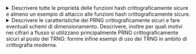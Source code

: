 <details>
  <summary>Descrivere tutte le proprietà delle funzioni hash crittograficamente sicure e almeno un esempio di attacco alle funzioni hash crittograficamente sicure.
</summary>

  **Una funzione hash crittograficamente sicura deve soddisfare le seguenti proprietà:**  

1. **Efficienza**  
   Deve essere computazionalmente facile calcolare l’hash \( H(x) \) per ogni input \( x \) indipendentemente dalla sua lunghezza.

2. **Unidirezionalità**  
   Deve essere computazionalmente difficile risalire all’input \( x \) data solo l'impronta\( H(x) \).

3. **Resistenza debole alle collisioni**  
   Dato un input \( x \), deve essere difficile trovare un altro input \( y \ne x \) tale che \( H(y) = H(x) \).

4. **Resistenza forte alle collisioni**  
   Deve essere difficile trovare qualsiasi coppia di input distinti \( (x, y) \) tale che \( H(x) = H(y) \).

## Esempio di attacco: Birthday Attack

Il **Birthday Attack** è un attacco crittografico che sfrutta il paradosso del compleanno per trovare collisioni in una funzione hash.

- **Obiettivo**: trovare due input differenti \( x \) e \( y \) tali che \( H(x) = H(y) \).
- **Utilizzo**: può essere usato, ad esempio, per ottenere la firma digitale su un documento apparentemente innocuo e riutilizzarla su un altro documento malevolo con lo stesso hash.
- **Motivazione**: la probabilità di collisione aumenta con il numero di tentativi effettuati, rendendo questo attacco efficace per funzioni hash con output troppo corto.

</details>

<details>
  <summary>Descrivere le caratteristiche dei PRNG crittograficamente sicuri e fare eventuali schemi di dimensionamento. Descrivere, inoltre per quali motivi nei cifrari a flusso si utilizzano principalmente PRNG crittograficamente sicuri al posto dei TRNG: fornire infine esempi di uso dei TRNG in ambito di crittografia moderna.
</summary>
I PRNG crittograficamente sicuri devono avere le seguenti caratteristiche:

  **Casualità dei bit di uscita:** che si verifica sottoponendo l’uscita ad una serie di test statistici previsti dallo standard FIPS 140-2
**Imprevedibilità dei bit di uscita:** che si verifica sottoponendo l’uscita del componente al test next-bit che considera L bit e a partire da essi verifica se esiste un protocollo polinomiale in grado di predire con una probabilità maggiore di 0.5 il bit (L+1)-esimo.
**Indeducibilità del seme:** Deve essere computazionalmente infattibile per un intrusore riuscire a risalire ai bit precedenti fino al seme iniziale. Questa caratteristica è garantita dall’utilizzo di una funzione unidirezionale al posto o della funzione G di calcolo dello stato futuro, o della funzione F di uscita, dell’automa a stati finiti con cui è implementato il PRNG crittografico.
4
 
</details>
